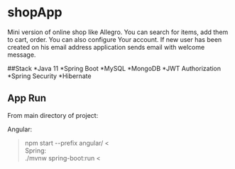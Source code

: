 # shopApp
Mini version of online shop like Allegro. You can search for items, add them to cart, order.
You can also configure Your account. If new user has been created
on his email address application sends email with welcome message.

##Stack
*Java 11
*Spring Boot
*MySQL
*MongoDB
*JWT Authorization
*Spring Security
*Hibernate

## App Run
From main directory of project:

Angular:  
> npm start --prefix angular/ <  
Spring:  
> ./mvnw spring-boot:run <
